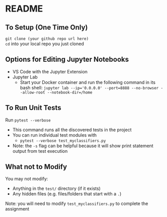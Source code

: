 # README

## To Setup (One Time Only)
`git clone (your github repo url here)`  
`cd` into your local repo you just cloned 

## Options for Editing Jupyter Notebooks
* VS Code with the Jupyter Extension
* Jupyter Lab
    * Start your Docker container and run the following command in its bash shell: `jupyter lab --ip='0.0.0.0' --port=8888 --no-browser --allow-root --notebook-dir=/home`

## To Run Unit Tests
Run `pytest --verbose`
* This command runs all the discovered tests in the project
* You can run individual test modules with
    * `pytest --verbose test_myclassifiers.py`
* Note: the `-s` flag can be helpful because it will show print statement output from test execution

## What not to Modify
You may not modify:
* Anything in the `test/` directory (if it exists)
* Any hidden files (e.g. files/folders that start with a `.`)

Note: you will need to modify `test_myclassifiers.py` to complete the assignment
